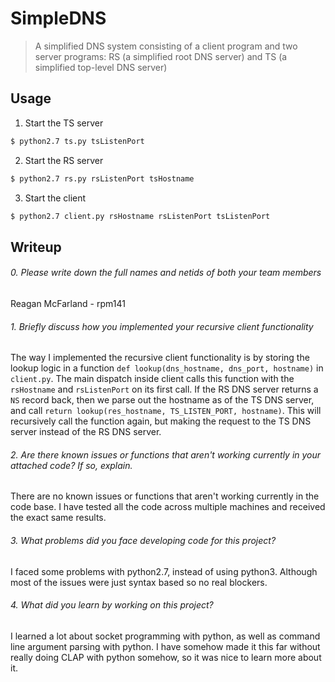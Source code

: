 # SimpleDNS

> A simplified DNS system consisting of a client program and two server programs: RS (a simplified root DNS server) and TS (a simplified top-level DNS server)

## Usage
1. Start the TS server
```bash
$ python2.7 ts.py tsListenPort
```

2. Start the RS server
```bash
$ python2.7 rs.py rsListenPort tsHostname
```

3. Start the client
```bash
$ python2.7 client.py rsHostname rsListenPort tsListenPort
```

## Writeup

###### 0. Please write down the full names and netids of both your team members
Reagan McFarland - rpm141

###### 1. Briefly discuss how you implemented your recursive client functionality
The way I implemented the recursive client functionality is by storing the lookup logic in a function `def lookup(dns_hostname, dns_port, hostname)` in `client.py`.
The main dispatch inside client calls this function with the `rsHostname` and `rsListenPort` on its first call.
If the RS DNS server returns a `NS` record back, then we parse out the hostname as of the TS DNS server, and call `return lookup(res_hostname, TS_LISTEN_PORT, hostname)`.
This will recursively call the function again, but making the request to the TS DNS server instead of the RS DNS server.

###### 2. Are there known issues or functions that aren't working currently in your attached code? If so, explain.

There are no known issues or functions that aren't working currently in the code base. I have tested all the code across multiple machines and received the exact same results.

###### 3. What problems did you face developing code for this project?
I faced some problems with python2.7, instead of using python3. Although most of the issues were just syntax based so no real blockers.

###### 4. What did you learn by working on this project?
I learned a lot about socket programming with python, as well as command line argument parsing with python. I have somehow made it this far
without really doing CLAP with python somehow, so it was nice to learn more about it.
